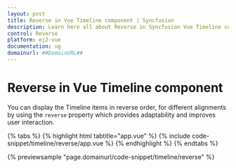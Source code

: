```yaml
---
layout: post
title: Reverse in Vue Timeline component | Syncfusion
description: Learn here all about Reverse in Syncfusion Vue Timeline component of Syncfusion Essential JS 2 and more.
control: Reverse 
platform: ej2-vue
documentation: ug
domainurl: ##DomainURL##
---
```


# Reverse in Vue Timeline component

You can display the Timeline items in reverse order, for different alignments by using the `reverse` property which provides adaptability and improves user interaction.

{% tabs %}
{% highlight html tabtitle="app.vue" %}
{% include code-snippet/timeline/reverse/app.vue %}
{% endhighlight %}
{% endtabs %}
        
{% previewsample "page.domainurl/code-snippet/timeline/reverse" %}
